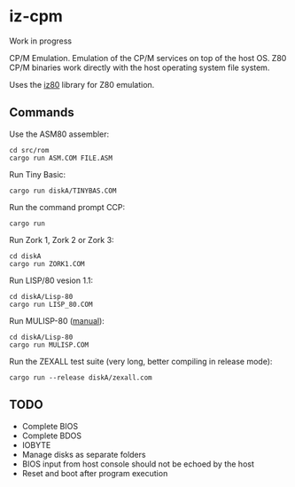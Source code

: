 # iz-cpm
Work in progress

CP/M Emulation. Emulation of the CP/M services on top of the host OS. Z80 CP/M binaries work directly with the host operating system file system.

Uses the [iz80](https://github.com/ivanizag/iz80) library for Z80 emulation.

## Commands

Use the ASM80 assembler:
```
cd src/rom
cargo run ASM.COM FILE.ASM
```

Run Tiny Basic:
```
cargo run diskA/TINYBAS.COM
```

Run the command prompt CCP:
```
cargo run
```

Run Zork 1, Zork 2 or Zork 3:
```
cd diskA
cargo run ZORK1.COM
```

Run LISP/80 vesion 1.1:
```
cd diskA/Lisp-80
cargo run LISP_80.COM
```

Run MULISP-80 ([manual](http://www.retroarchive.org/docs/mulisp_mustar.pdf)):
```
cd diskA/Lisp-80
cargo run MULISP.COM
```

Run the ZEXALL test suite (very long, better compiling in release mode):
```
cargo run --release diskA/zexall.com
```

## TODO

- Complete BIOS
- Complete BDOS
- IOBYTE
- Manage disks as separate folders
- BIOS input from host console should not be echoed by the host
- Reset and boot after program execution

